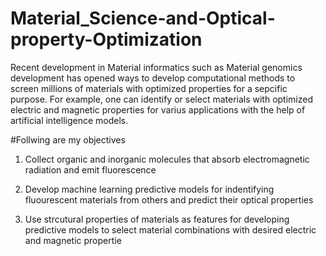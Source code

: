 # Material_Science-and-Optical-property-Optimization
Recent development in Material informatics such as Material genomics development has opened ways to develop computational methods
to screen millions of materials with optimized properties for a sepcific purpose. For example, one can identify or select materials
with optimized electric and magnetic properties for varius applications with the help of artificial intelligence models.

#Follwing are my objectives

1. Collect organic and inorganic molecules that absorb electromagnetic radiation and emit fluorescence

2. Develop machine learning predictive models for indentifying fluourescent materials from others and predict their optical properties

3. Use strcutural properties of materials as features for developing predictive models to select material combinations with desired electric and magnetic propertie
